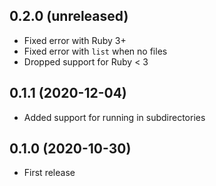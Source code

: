 ## 0.2.0 (unreleased)

- Fixed error with Ruby 3+
- Fixed error with `list` when no files
- Dropped support for Ruby < 3

## 0.1.1 (2020-12-04)

- Added support for running in subdirectories

## 0.1.0 (2020-10-30)

- First release
